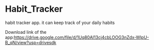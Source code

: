 # Habit_Tracker
habit tracker app. it can keep track of your daily habits

Download link of the app:https://drive.google.com/file/d/1Uq80AI13cj4cbLOOG3nZdx-WlpU-B_qN/view?usp=drivesdk

